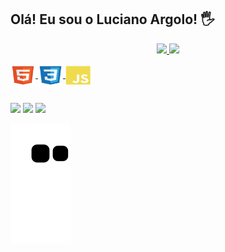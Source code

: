 ## Olá! Eu sou o Luciano Argolo! 🖐️
<div align="center">
  <a href="https://github.com/lucianoargolo">
  <img height="180em" src="https://github-readme-stats.vercel.app/api?username=lucianoargolo&show_icons=true&theme=dark&include_all_commits=true&count_private=true"/>
  <img height="180em" src="https://github-readme-stats.vercel.app/api/top-langs/?username=lucianoargolo&layout=compact&langs_count=7&theme=dark"/>
</div>
<div style="display: inline_block"><br> 
  <img align="center" alt="Rafa-HTML" height="30" width="40" src="https://raw.githubusercontent.com/devicons/devicon/master/icons/html5/html5-original.svg">
  <img align="center" alt="Rafa-CSS" height="30" width="40" src="https://raw.githubusercontent.com/devicons/devicon/master/icons/css3/css3-original.svg">
  <img align="center" alt="Rafa-Js" height="30" width="40" src="https://raw.githubusercontent.com/devicons/devicon/master/icons/javascript/javascript-plain.svg">
</div>
  
  ##
 
<div> 
  <a href="https://instagram.com/lucianoargolo1" target="_blank"><img src="https://img.shields.io/badge/-Instagram-%23E4405F?style=for-the-badge&logo=instagram&logoColor=white" target="_blank"></a>
   <a href="https://mail.google.com/mail/u/1/?ogbl#inbox"><img src="https://img.shields.io/badge/Gmail-D14836?style=for-the-badge&logo=gmail&logoColor=white" target="_blank"></a> 
   <a href="https://www.facebook.com/luciano.argolo.7/"> <img src="https://img.shields.io/badge/Facebook-1877F2?style=for-the-badge&logo=facebook&logoColor=white" target="_blank"> </a>
  
 
  ![Snake animation](https://github.com/lucianoargolo/lucianoargolo/blob/output/github-contribution-grid-snake.svg)
 
</div>
